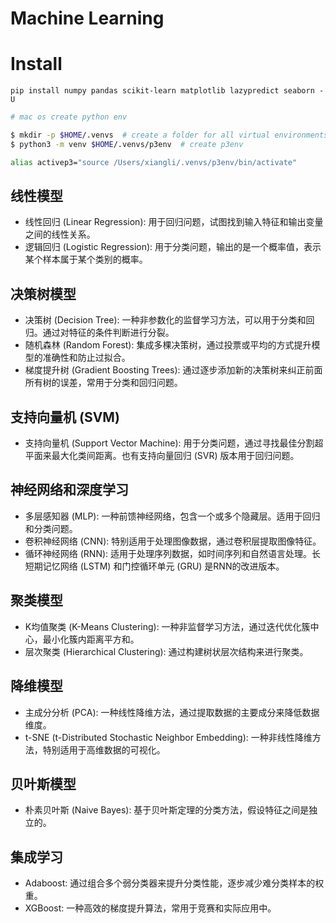 # Machine Learning

# Install
```
pip install numpy pandas scikit-learn matplotlib lazypredict seaborn -U
```

```bash
# mac os create python env

$ mkdir -p $HOME/.venvs  # create a folder for all virtual environments 
$ python3 -m venv $HOME/.venvs/p3env  # create p3env

alias activep3="source /Users/xiangli/.venvs/p3env/bin/activate"

```

## 线性模型
- 线性回归 (Linear Regression): 用于回归问题，试图找到输入特征和输出变量之间的线性关系。
- 逻辑回归 (Logistic Regression): 用于分类问题，输出的是一个概率值，表示某个样本属于某个类别的概率。

## 决策树模型
- 决策树 (Decision Tree): 一种非参数化的监督学习方法，可以用于分类和回归。通过对特征的条件判断进行分裂。
- 随机森林 (Random Forest): 集成多棵决策树，通过投票或平均的方式提升模型的准确性和防止过拟合。
- 梯度提升树 (Gradient Boosting Trees): 通过逐步添加新的决策树来纠正前面所有树的误差，常用于分类和回归问题。

## 支持向量机 (SVM)
- 支持向量机 (Support Vector Machine): 用于分类问题，通过寻找最佳分割超平面来最大化类间距离。也有支持向量回归 (SVR) 版本用于回归问题。

## 神经网络和深度学习
- 多层感知器 (MLP): 一种前馈神经网络，包含一个或多个隐藏层。适用于回归和分类问题。
- 卷积神经网络 (CNN): 特别适用于处理图像数据，通过卷积层提取图像特征。
- 循环神经网络 (RNN): 适用于处理序列数据，如时间序列和自然语言处理。长短期记忆网络 (LSTM) 和门控循环单元 (GRU) 是RNN的改进版本。

## 聚类模型
- K均值聚类 (K-Means Clustering): 一种非监督学习方法，通过迭代优化簇中心，最小化簇内距离平方和。
- 层次聚类 (Hierarchical Clustering): 通过构建树状层次结构来进行聚类。

## 降维模型
- 主成分分析 (PCA): 一种线性降维方法，通过提取数据的主要成分来降低数据维度。
- t-SNE (t-Distributed Stochastic Neighbor Embedding): 一种非线性降维方法，特别适用于高维数据的可视化。

## 贝叶斯模型
- 朴素贝叶斯 (Naive Bayes): 基于贝叶斯定理的分类方法，假设特征之间是独立的。

## 集成学习
- Adaboost: 通过组合多个弱分类器来提升分类性能，逐步减少难分类样本的权重。
- XGBoost: 一种高效的梯度提升算法，常用于竞赛和实际应用中。